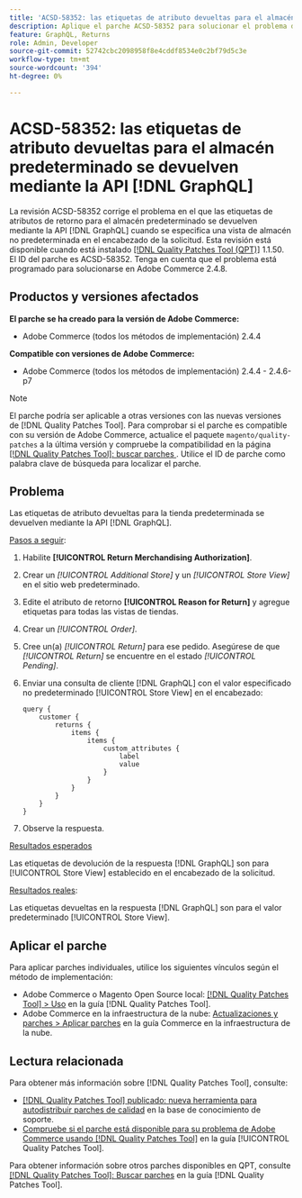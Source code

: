 ```yaml
---
title: 'ACSD-58352: las etiquetas de atributo devueltas para el almacén predeterminado se devuelven mediante [!DNL GraphQL] API'
description: Aplique el parche ACSD-58352 para solucionar el problema de Adobe Commerce donde las etiquetas de atributos de devolución para el almacén predeterminado se devuelven mediante la API  [!DNL GraphQL]  cuando se especifica una vista de almacén no predeterminada en el encabezado de la solicitud.
feature: GraphQL, Returns
role: Admin, Developer
source-git-commit: 52742cbc2098958f8e4cddf8534e0c2bf79d5c3e
workflow-type: tm+mt
source-wordcount: '394'
ht-degree: 0%

---
```



# ACSD-58352: las etiquetas de atributo devueltas para el almacén predeterminado se devuelven mediante la API [!DNL GraphQL]

La revisión ACSD-58352 corrige el problema en el que las etiquetas de atributos de retorno para el almacén predeterminado se devuelven mediante la API [!DNL GraphQL] cuando se especifica una vista de almacén no predeterminada en el encabezado de la solicitud. Esta revisión está disponible cuando está instalado [[!DNL Quality Patches Tool (QPT)]](https://experienceleague.adobe.com/en/docs/commerce-knowledge-base/kb/announcements/commerce-announcements/magento-quality-patches-released-new-tool-to-self-serve-quality-patches) 1.1.50. El ID del parche es ACSD-58352. Tenga en cuenta que el problema está programado para solucionarse en Adobe Commerce 2.4.8.

## Productos y versiones afectados

**El parche se ha creado para la versión de Adobe Commerce:**

* Adobe Commerce (todos los métodos de implementación) 2.4.4

**Compatible con versiones de Adobe Commerce:**

* Adobe Commerce (todos los métodos de implementación) 2.4.4 - 2.4.6-p7

>[!NOTE]
>
>El parche podría ser aplicable a otras versiones con las nuevas versiones de [!DNL Quality Patches Tool]. Para comprobar si el parche es compatible con su versión de Adobe Commerce, actualice el paquete `magento/quality-patches` a la última versión y compruebe la compatibilidad en la página [[!DNL Quality Patches Tool]: buscar parches ](https://experienceleague.adobe.com/tools/commerce-quality-patches/index.html). Utilice el ID de parche como palabra clave de búsqueda para localizar el parche.

## Problema

Las etiquetas de atributo devueltas para la tienda predeterminada se devuelven mediante la API [!DNL GraphQL].

<u>Pasos a seguir</u>:

1. Habilite **[!UICONTROL Return Merchandising Authorization]**.
1. Crear un *[!UICONTROL Additional Store]* y un *[!UICONTROL Store View]* en el sitio web predeterminado.
1. Edite el atributo de retorno **[!UICONTROL Reason for Return]** y agregue etiquetas para todas las vistas de tiendas.
1. Crear un *[!UICONTROL Order]*.
1. Cree un(a) *[!UICONTROL Return]* para ese pedido. Asegúrese de que *[!UICONTROL Return]* se encuentre en el estado *[!UICONTROL Pending]*.
1. Enviar una consulta de cliente [!DNL GraphQL] con el valor especificado no predeterminado [!UICONTROL Store View] en el encabezado:

   ```
   query {
       customer {
           returns {
               items {
                   items {
                       custom_attributes {
                           label
                           value
                       }
                   }
               }
           }
       }
   }
   ```

1. Observe la respuesta.

<u>Resultados esperados</u>

Las etiquetas de devolución de la respuesta [!DNL GraphQL] son para [!UICONTROL Store View] establecido en el encabezado de la solicitud.

<u>Resultados reales</u>:

Las etiquetas devueltas en la respuesta [!DNL GraphQL] son para el valor predeterminado [!UICONTROL Store View].

## Aplicar el parche

Para aplicar parches individuales, utilice los siguientes vínculos según el método de implementación:

* Adobe Commerce o Magento Open Source local: [[!DNL Quality Patches Tool] > Uso](https://experienceleague.adobe.com/docs/commerce-operations/tools/quality-patches-tool/usage.html) en la guía [!DNL Quality Patches Tool].
* Adobe Commerce en la infraestructura de la nube: [Actualizaciones y parches > Aplicar parches](https://experienceleague.adobe.com/docs/commerce-cloud-service/user-guide/develop/upgrade/apply-patches.html) en la guía Commerce en la infraestructura de la nube.

## Lectura relacionada

Para obtener más información sobre [!DNL Quality Patches Tool], consulte:

* [[!DNL Quality Patches Tool] publicado: nueva herramienta para autodistribuir parches de calidad](https://experienceleague.adobe.com/en/docs/commerce-knowledge-base/kb/announcements/commerce-announcements/magento-quality-patches-released-new-tool-to-self-serve-quality-patches) en la base de conocimiento de soporte.
* [Compruebe si el parche está disponible para su problema de Adobe Commerce usando [!DNL Quality Patches Tool]](/help/tools/quality-patches-tool/patches-available-in-qpt/check-patch-for-magento-issue-with-magento-quality-patches.md) en la guía [!UICONTROL Quality Patches Tool].


Para obtener información sobre otros parches disponibles en QPT, consulte [[!DNL Quality Patches Tool]: Buscar parches](https://experienceleague.adobe.com/tools/commerce-quality-patches/index.html) en la guía [!DNL Quality Patches Tool].
